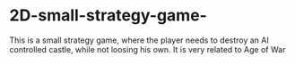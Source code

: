 # 2D-small-strategy-game-
This is a small strategy game, where the player needs to destroy an AI controlled castle, while not loosing his own. It is very related to Age of War
